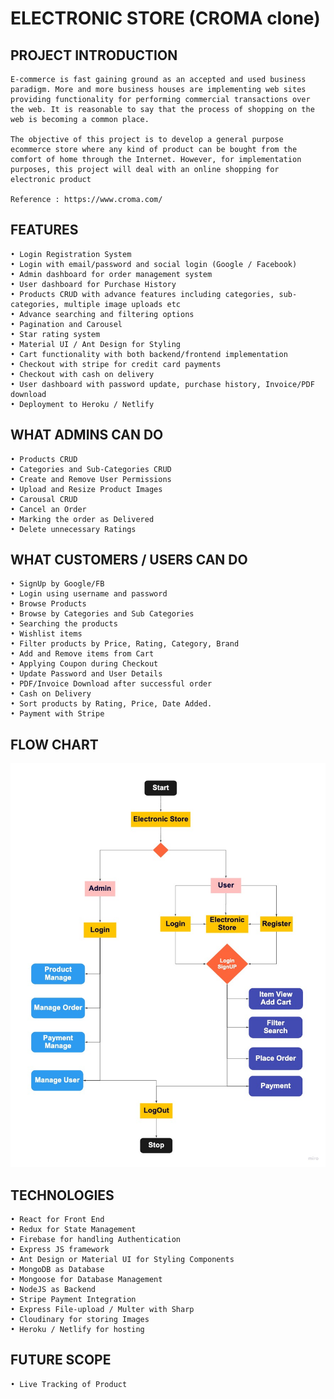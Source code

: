 # ELECTRONIC STORE (CROMA clone)

## PROJECT INTRODUCTION

    E-commerce is fast gaining ground as an accepted and used business paradigm. More and more business houses are implementing web sites providing functionality for performing commercial transactions over the web. It is reasonable to say that the process of shopping on the web is becoming a common place.

    The objective of this project is to develop a general purpose ecommerce store where any kind of product can be bought from the comfort of home through the Internet. However, for implementation purposes, this project will deal with an online shopping for electronic product

    Reference : https://www.croma.com/

## FEATURES

    • Login Registration System
    • Login with email/password and social login (Google / Facebook)
    • Admin dashboard for order management system
    • User dashboard for Purchase History
    • Products CRUD with advance features including categories, sub-categories, multiple image uploads etc
    • Advance searching and filtering options
    • Pagination and Carousel
    • Star rating system
    • Material UI / Ant Design for Styling
    • Cart functionality with both backend/frontend implementation
    • Checkout with stripe for credit card payments
    • Checkout with cash on delivery
    • User dashboard with password update, purchase history, Invoice/PDF download
    • Deployment to Heroku / Netlify

## WHAT ADMINS CAN DO

    • Products CRUD
    • Categories and Sub-Categories CRUD
    • Create and Remove User Permissions
    • Upload and Resize Product Images
    • Carousal CRUD
    • Cancel an Order
    • Marking the order as Delivered
    • Delete unnecessary Ratings

## WHAT CUSTOMERS / USERS CAN DO

    • SignUp by Google/FB
    • Login using username and password
    • Browse Products
    • Browse by Categories and Sub Categories
    • Searching the products
    • Wishlist items
    • Filter products by Price, Rating, Category, Brand
    • Add and Remove items from Cart
    • Applying Coupon during Checkout
    • Update Password and User Details
    • PDF/Invoice Download after successful order
    • Cash on Delivery
    • Sort products by Rating, Price, Date Added.
    • Payment with Stripe

## FLOW CHART

![Flow Chart](https://github.com/attainu/capstone-project-mintu-krishnan-au13/blob/dev/documents/Flowchart.jpg)

## TECHNOLOGIES

    • React for Front End
    • Redux for State Management
    • Firebase for handling Authentication
    • Express JS framework
    • Ant Design or Material UI for Styling Components
    • MongoDB as Database
    • Mongoose for Database Management
    • NodeJS as Backend
    • Stripe Payment Integration
    • Express File-upload / Multer with Sharp
    • Cloudinary for storing Images
    • Heroku / Netlify for hosting

## FUTURE SCOPE

    • Live Tracking of Product
